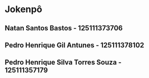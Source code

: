 # Jokenpô

## Natan Santos Bastos - 125111373706
## Pedro Henrique Gil Antunes - 125111378102
## Pedro Henrique Silva Torres Souza - 125111357179


